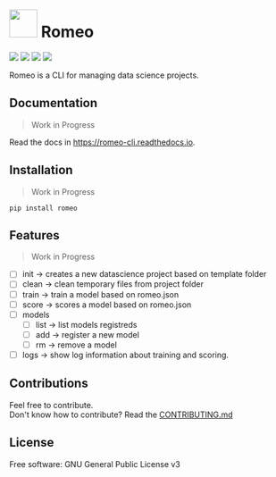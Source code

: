 # <img src="assets/logo.png" width="50px"> Romeo

<a href="https://pypi.python.org/pypi/romeo"><img src="https://img.shields.io/pypi/v/romeo.svg" /></a>
<a href="https://travis-ci.com/brendalf/romeo"><img src="https://img.shields.io/travis/brendalf/romeo.svg" /></a>
<a href="https://romeo-cli.readthedocs.io/en/latest/?badge=latest"><img src="https://readthedocs.org/projects/romeo-cli/badge/?version=latest" /></a>
<a href="https://pyup.io/repos/github/brendalf/romeo/"><img src="https://pyup.io/repos/github/brendalf/romeo/shield.svg" /></a>

Romeo is a CLI for managing data science projects.

## Documentation
> Work in Progress  

Read the docs in https://romeo-cli.readthedocs.io.

## Installation
> Work in Progress   

`pip install romeo`

## Features
> Work in Progress
* [ ] init          -> creates a new datascience project based on template folder
* [ ] clean         -> clean temporary files from project folder
* [ ] train         -> train a model based on romeo.json
* [ ] score         -> scores a model based on romeo.json
* [ ] models 
    * [ ] list      -> list models registreds
    * [ ] add       -> register a new model
    * [ ] rm        -> remove a model
* [ ] logs          -> show log information about training and scoring.

## Contributions
Feel free to contribute.  
Don't know how to contribute? Read the [CONTRIBUTING.md](https://github.com/brendalf/romeo/blob/master/CONTRIBUTING.md)

## License 
Free software: GNU General Public License v3
